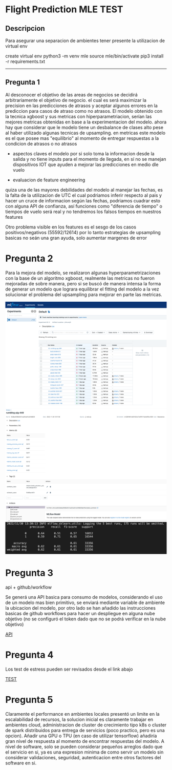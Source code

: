 # Flight Prediction MLE TEST

## Descripcion

Para asegurar una separacion de ambientes tener presente la utilizacion de virtual env

create virtual env
python3 -m venv mle
source mle/bin/activate
pip3 install -r requirements.txt

---

## Pregunta 1


Al desconocer el objetivo de las areas de negocios se decidirá arbitrariamente el objetivo de negocio. el cual es será maximizar la precision en las predicciones de atrasos y aceptar algunos errores en la prediccion para casos de atraso como no atrasos. El modelo obtenido con la tecnica xgboost y sus metricas con hiperparametriacion, serían las mejores metricas obtenidas en base a la experimentacion del modelo.
ahora hay que considerar que le modelo tiene un desbalance de clases alto pese al haber utilizado algunas tecnicas de upsampling. en metricas este modelo es el que posee mas "equilibrio" al momento de entregar respuestas a la condicion de atrasos o no atrasos

* aspectos claves
el modelo por si solo toma la informacion desde la salida y no tiene inputs para el momento de llegada, en sí no se manejan dispositivos IOT que ayuden a mejorar las predicciones en medio dle vuelo

* evaluacion de feature engineering

quiza una de las mayores debilidades del modelo al manejar las fechas, es la falta de la utilizacion de UTC el cual podriamos inferir respecto al pais y hacer un cruce de informacion según las fechas, podriamos cuadrar esto con alguna API de confianza, así funciones como "diferencia de tiempo" o tiempos de vuelo será real y no tendremos los falsos tiempos en nuestros features

Otro problema visible en los features es el sesgo de los casos positivos/negativos (55592/12614)
por lo tanto estrategias de upsampling basicas no seán una gran ayuda, solo aumentar margenes de error

# Pregunta 2

Para la mejora del modelo, se realizaron algunas hyperparametrizaciones con la base de un algoritmo xgboost, realmente las metricas no fueron mejoradas de sobre manera, pero si se buscó de manera intensa la forma de generar un modelo que lograra equilibrar el fitting del modelo a la vez solucionar el problema del upsampling para mejorar en parte las metricas.

![MLFLOW first](img/mlflow_1.png)
![MLFLOW second](img/mlflow_2.png)
![METRICS first](img/metrics_1.png)

# Pregunta 3

api + github/workflow

Se generá una API basica para consumo de modelos, considerando el uso de un modelo mas bien primitivo, se enviará mediante variable de ambiente la ubicacion del modelo, por otro lado se han añadido las instrucciones basicas de github workflows para hacer un despliegue en alguna nube objetivo (no se configuró el token dado que no se podrá verificar en la nube objetivo)

[API](api/README.md)

# Pregunta 4
Los test de estress pueden ser revisados desde el link abajo

[TEST](test/README.md)

# Pregunta 5

Claramente el performance en ambientes locales presentó un limite en la escalabilidad de recursos, la solucion inicial es claramente trabajar en ambientes cloud, administracion de cluster de crecimiento tipo k8s o cluster de spark distribuidos para entrega de servicios (poco practico, pero es una opcion).
Añadir una GPU o TPU (en caso de utilizar tensorflow) añadiría gran nivel de respuesta al momento de encontrar respuestas del modelo.
A nivel de software, solo se pueden considerar pequeños arreglos dado que el servicio en si, ya es una expresion minima de como servir un modelo sin considerar validaciones, seguridad, autenticacion entre otros factores del software en si.



